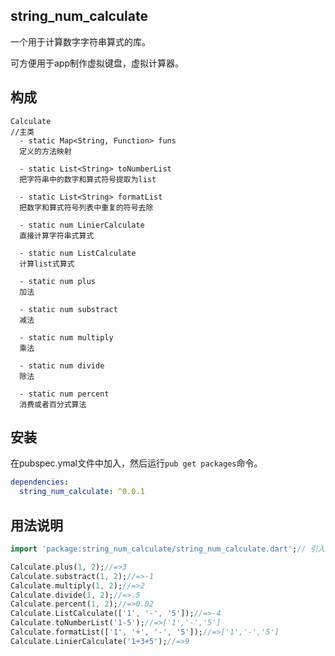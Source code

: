 ## string_num_calculate

一个用于计算数字字符串算式的库。

可方便用于app制作虚拟键盘，虚拟计算器。

## 构成
    
    Calculate
    //主类
      - static Map<String, Function> funs
      定义的方法映射

      - static List<String> toNumberList
      把字符串中的数字和算式符号提取为list
      
      - static List<String> formatList
      把数字和算式符号列表中重复的符号去除

      - static num LinierCalculate
      直接计算字符串式算式

      - static num ListCalculate
      计算list式算式

      - static num plus
      加法

      - static num substract
      减法

      - static num multiply
      乘法
      
      - static num divide
      除法

      - static num percent
      消费或者百分式算法

## 安装

在pubspec.ymal文件中加入，然后运行`pub get packages`命令。

```yaml
dependencies:
  string_num_calculate: ^0.0.1
```

## 用法说明

```dart
import 'package:string_num_calculate/string_num_calculate.dart';// 引入

Calculate.plus(1, 2);//=>3
Calculate.substract(1, 2);//=>-1
Calculate.multiply(1, 2);//=>2
Calculate.divide(1, 2);//=>.5
Calculate.percent(1, 2);//=>0.02
Calculate.ListCalculate(['1', '-', '5']);//=>-4
Calculate.toNumberList('1-5');//=>['1','-','5']
Calculate.formatList(['1', '+', '-', '5']);//=>['1','-','5']
Calculate.LinierCalculate('1+3+5');//=>9
```